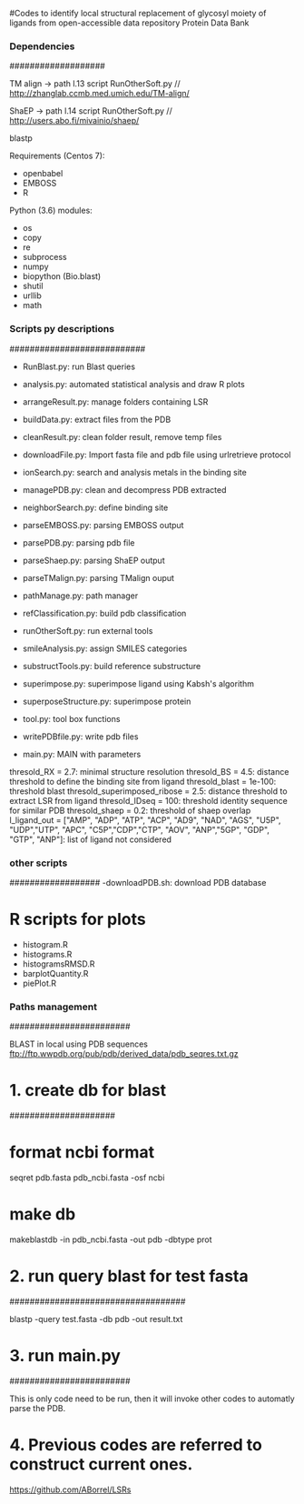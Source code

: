 #Codes to identify local structural replacement of glycosyl moiety of ligands from open-accessible data repository Protein Data Bank
### Dependencies  ###
###################

TM align -> path l.13 script RunOtherSoft.py // http://zhanglab.ccmb.med.umich.edu/TM-align/

ShaEP -> path l.14 script RunOtherSoft.py // http://users.abo.fi/mivainio/shaep/

blastp

Requirements (Centos 7): 
- openbabel
- EMBOSS
- R 

Python (3.6) modules:
- os
- copy
- re
- subprocess
- numpy
- biopython (Bio.blast)
- shutil
- urllib
- math



### Scripts py descriptions  ###
###########################

- RunBlast.py: run Blast queries
- analysis.py: automated statistical analysis and draw R plots
- arrangeResult.py: manage folders containing LSR
- buildData.py: extract files from the PDB
- cleanResult.py: clean folder result, remove temp files
- downloadFile.py: Import fasta file and pdb file using urlretrieve protocol
- ionSearch.py: search and analysis metals in the binding site
- managePDB.py: clean and decompress PDB extracted
- neighborSearch.py: define binding site
- parseEMBOSS.py: parsing EMBOSS output
- parsePDB.py: parsing pdb file
- parseShaep.py: parsing ShaEP output
- parseTMalign.py: parsing TMalign ouput
- pathManage.py: path manager
- refClassification.py: build pdb classification
- runOtherSoft.py: run external tools
- smileAnalysis.py: assign SMILES categories
- substructTools.py: build reference substructure
- superimpose.py: superimpose ligand using Kabsh's algorithm
- superposeStructure.py: superimpose protein
- tool.py: tool box functions
- writePDBfile.py: write pdb files

- main.py: MAIN with parameters

thresold_RX = 2.7: minimal structure resolution
thresold_BS = 4.5: distance threshold to define the binding site from ligand
thresold_blast = 1e-100: threshold blast
thresold_superimposed_ribose = 2.5: distance threshold to extract LSR from ligand
thresold_IDseq = 100: threshold identity sequence for similar PDB
thresold_shaep = 0.2: threshold of shaep overlap
l_ligand_out = ["AMP", "ADP", "ATP", "ACP", "AD9", "NAD", "AGS", "U5P", "UDP","UTP", "APC", "C5P","CDP","CTP", "AOV", "ANP","5GP", "GDP", "GTP", "ANP"]: list of ligand not considered

### other scripts ###
##################
-downloadPDB.sh: download PDB database

# R scripts for plots
- histogram.R
- histograms.R
- histogramsRMSD.R
- barplotQuantity.R
- piePlot.R

### Paths management ###
########################

BLAST in local using PDB sequences ftp://ftp.wwpdb.org/pub/pdb/derived_data/pdb_seqres.txt.gz

# 1. create db for blast #
#####################

# format ncbi format
seqret pdb.fasta pdb_ncbi.fasta -osf ncbi

# make db
makeblastdb -in pdb_ncbi.fasta -out pdb -dbtype prot

# 2. run query blast for test fasta
###################################

blastp -query test.fasta -db pdb -out result.txt
# 3. run main.py
########################

This is only code need to be run, then it will invoke other codes to automatly parse the PDB.

# 4. Previous codes are referred to construct current ones.

https://github.com/ABorrel/LSRs
